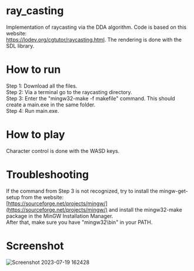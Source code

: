 # ray_casting

Implementation of raycasting via the DDA algorithm. Code is based on this website: \
https://lodev.org/cgtutor/raycasting.html. The rendering is done with the SDL library. 


# How to run

Step 1: Download all the files. \
Step 2: Via a terminal go to the raycasting directory. \
Step 3: Enter the "mingw32-make -f makefile" command. This should create a main.exe in the same folder. \
Step 4: Run main.exe. 

# How to play

Character control is done with the WASD keys. 

# Troubleshooting

If the command from Step 3 is not recognized, try to install the mingw-get-setup from the website: \
[https://sourceforge.net/projects/mingw/](https://sourceforge.net/projects/mingw/) and install the mingw32-make package in the MinGW Installation Manager. \
After that, make sure you have "mingw32\bin" in your PATH.

# Screenshot

![Screenshot 2023-07-19 162428](https://github.com/famecryptic/raycasting/assets/124629735/7c3742d6-83e2-4c8e-98f8-d11172ccc35f)
